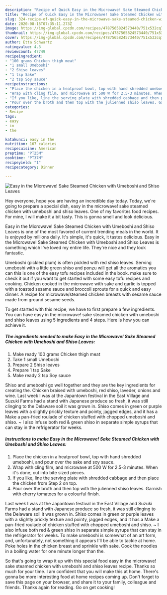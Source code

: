 ```yaml
---
description: "Recipe of Quick Easy in the Microwave! Sake Steamed Chicken with Umeboshi and Shiso Leaves"
title: "Recipe of Quick Easy in the Microwave! Sake Steamed Chicken with Umeboshi and Shiso Leaves"
slug: 324-recipe-of-quick-easy-in-the-microwave-sake-steamed-chicken-with-umeboshi-and-shiso-leaves
date: 2020-08-15T07:35:11.273Z
image: https://img-global.cpcdn.com/recipes/4787565824573440/751x532cq70/easy-in-the-microwave-sake-steamed-chicken-with-umeboshi-and-shiso-leaves-recipe-main-photo.jpg
thumbnail: https://img-global.cpcdn.com/recipes/4787565824573440/751x532cq70/easy-in-the-microwave-sake-steamed-chicken-with-umeboshi-and-shiso-leaves-recipe-main-photo.jpg
cover: https://img-global.cpcdn.com/recipes/4787565824573440/751x532cq70/easy-in-the-microwave-sake-steamed-chicken-with-umeboshi-and-shiso-leaves-recipe-main-photo.jpg
author: Etta Schwartz
ratingvalue: 4.3
reviewcount: 47749
recipeingredient:
- "100 grams Chicken thigh meat"
- "1 small Umeboshi"
- "2 Shiso leaves"
- "1 tsp Sake"
- "2 tsp Soy sauce"
recipeinstructions:
- "Place the chicken in a heatproof bowl, top with hand shredded umeboshi, and pour over the sake and soy sauce."
- "Wrap with cling film, and microwave at 500 W for 2.5-3 minutes. When it&#39;s done, cut into bite sized pieces."
- "If you like, line the serving plate with shredded cabbage and then place the chicken from Step 2 on top."
- "Pour over the broth and then top with the julienned shiso leaves. Garnish with cherry tomatoes for a colourful finish."
categories:
- Recipe
tags:
- easy
- in
- the

katakunci: easy in the 
nutrition: 167 calories
recipecuisine: American
preptime: "PT25M"
cooktime: "PT37M"
recipeyield: "1"
recipecategory: Dinner

---
```



![Easy in the Microwave! Sake Steamed Chicken with Umeboshi and Shiso Leaves](https://img-global.cpcdn.com/recipes/4787565824573440/751x532cq70/easy-in-the-microwave-sake-steamed-chicken-with-umeboshi-and-shiso-leaves-recipe-main-photo.jpg)

Hey everyone, hope you are having an incredible day today. Today, we're going to prepare a special dish, easy in the microwave! sake steamed chicken with umeboshi and shiso leaves. One of my favorites food recipes. For mine, I will make it a bit tasty. This is gonna smell and look delicious.

Easy in the Microwave! Sake Steamed Chicken with Umeboshi and Shiso Leaves is one of the most favored of current trending meals in the world. It is enjoyed by millions daily. It's simple, it's quick, it tastes delicious. Easy in the Microwave! Sake Steamed Chicken with Umeboshi and Shiso Leaves is something which I've loved my entire life. They're nice and they look fantastic.

Umeboshi (pickled plum) is often pickled with red shiso leaves. Serving umeboshi with a little green shiso and ponzu will get all the aromatics you can this is one of the easy tofu recipes included in the book. make sure to check it out if you want to get started with some easy tofu recipes and cooking. Chicken cooked in the microwave with sake and garlic is topped with a toasted sesame sauce and broccoli sprouts for a quick and easy dinner. A recipe for microwave/steamed chicken breasts with sesame sauce made from ground sesame seeds.


To get started with this recipe, we have to first prepare a few ingredients. You can have easy in the microwave! sake steamed chicken with umeboshi and shiso leaves using 5 ingredients and 4 steps. Here is how you can achieve it.

<!--inarticleads1-->

##### The ingredients needed to make Easy in the Microwave! Sake Steamed Chicken with Umeboshi and Shiso Leaves:

1. Make ready 100 grams Chicken thigh meat
1. Take 1 small Umeboshi
1. Prepare 2 Shiso leaves
1. Prepare 1 tsp Sake
1. Make ready 2 tsp Soy sauce


Shiso and umeboshi go well together and they are the key ingredients for creating the. Chicken braised with umeboshi, red shiso, laveder, onions and wine. Last week I was at the Japantown festival in the East Village and Suzuki Farms had a stand with Japanese produce so fresh, it was still clinging to the Delaware soil it was grown in. Shiso comes in green or purple leaves with a slightly prickly texture and pointy, jagged edges, and it has a Make a pan-fried roulade of chicken stuffed with chopped umeboshi and shiso. ~ I also infuse both red &amp; green shiso in separate simple syrups that can stay in the refrigerator for weeks. 

<!--inarticleads2-->

##### Instructions to make Easy in the Microwave! Sake Steamed Chicken with Umeboshi and Shiso Leaves:

1. Place the chicken in a heatproof bowl, top with hand shredded umeboshi, and pour over the sake and soy sauce.
1. Wrap with cling film, and microwave at 500 W for 2.5-3 minutes. When it&#39;s done, cut into bite sized pieces.
1. If you like, line the serving plate with shredded cabbage and then place the chicken from Step 2 on top.
1. Pour over the broth and then top with the julienned shiso leaves. Garnish with cherry tomatoes for a colourful finish.


Last week I was at the Japantown festival in the East Village and Suzuki Farms had a stand with Japanese produce so fresh, it was still clinging to the Delaware soil it was grown in. Shiso comes in green or purple leaves with a slightly prickly texture and pointy, jagged edges, and it has a Make a pan-fried roulade of chicken stuffed with chopped umeboshi and shiso. ~ I also infuse both red &amp; green shiso in separate simple syrups that can stay in the refrigerator for weeks. To make umeboshi is somewhat of an art form, and, unfortunately, not something it appears I&#39;ll be able to tackle at home. Poke holes in the chicken breast and sprinkle with sake. Cook the noodles in a boiling water for one minute longer than the. 

So that's going to wrap it up with this special food easy in the microwave! sake steamed chicken with umeboshi and shiso leaves recipe. Thanks so much for your time. I am confident that you will make this at home. There's gonna be more interesting food at home recipes coming up. Don't forget to save this page on your browser, and share it to your family, colleague and friends. Thanks again for reading. Go on get cooking!
